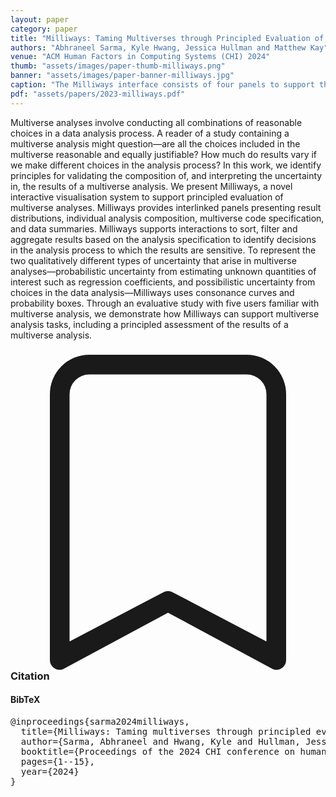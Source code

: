 ```yaml
---
layout: paper
category: paper
title: "Milliways: Taming Multiverses through Principled Evaluation of Data Analysis Paths"
authors: "Abhraneel Sarma, Kyle Hwang, Jessica Hullman and Matthew Kay"
venue: "ACM Human Factors in Computing Systems (CHI) 2024"
thumb: "assets/images/paper-thumb-milliways.png"
banner: "assets/images/paper-banner-milliways.jpg"
caption: "The Milliways interface consists of four panels to support the multiverse analysis tasks and a principled evaluation of the multiverse analysis. The outcome panel (A1) presents the results of the multiverse—for each universe in the multiverse, we show the outcome. The specification panel (A2) reveals the options for each parameter which the universe is composed of. The code panel (A3) presents the code that was used to construct the multiverse (here, the code was from the multiverse R library). The data panel (A4) shows the dataset used in the analysis. Other elements include the add button to add additional outcome variables (A5) , exclude button to remove options of a parameter (A6) , link button to link (aggregate) the outcomes across two or more options (A7) , slider for hierarchical sorting based on average effect (A8) and the zoom toggle (A9)."
pdf: "assets/papers/2023-milliways.pdf"
---
```


<!-- abstract -->

Multiverse analyses involve conducting all combinations of reasonable choices in a data analysis process. A reader of a study containing a multiverse analysis might question&mdash;are all the choices included in the multiverse reasonable and equally justifiable? How much do results vary if we make different choices in the analysis process? In this work, we identify principles for validating the composition of, and interpreting the uncertainty in, the results of a multiverse analysis. We present Milliways, a novel interactive visualisation system to support principled evaluation of multiverse analyses. Milliways provides interlinked panels presenting result distributions, individual analysis composition, multiverse code specification, and data summaries. Milliways supports interactions to sort, filter and aggregate results based on the analysis specification to identify decisions in the analysis process to which the results are sensitive. To represent the two qualitatively different types of uncertainty that arise in multiverse analyses—probabilistic uncertainty from estimating unknown quantities of interest such as regression coefficients, and possibilistic uncertainty from choices in the data analysis—Milliways uses consonance curves and probability boxes. Through an evaluative study with five users familiar with multiverse analysis, we demonstrate how Milliways can support multiverse analysis tasks, including a principled assessment of the results of a multiverse analysis.

<h3><svg xmlns="http://www.w3.org/2000/svg" fill="currentColor" class="bi bi-bookmark" viewBox="0 0 16 16">
  <path d="M2 2a2 2 0 0 1 2-2h8a2 2 0 0 1 2 2v13.5a.5.5 0 0 1-.777.416L8 13.101l-5.223 2.815A.5.5 0 0 1 2 15.5V2zm2-1a1 1 0 0 0-1 1v12.566l4.723-2.482a.5.5 0 0 1 .554 0L13 14.566V2a1 1 0 0 0-1-1H4z"/>
</svg> Citation</h3>
<div class="bibtex">
<!-- bibtex -->
<h4>BibTeX</h4>
<pre>
@inproceedings{sarma2024milliways,
  title={Milliways: Taming multiverses through principled evaluation of data analysis paths},
  author={Sarma, Abhraneel and Hwang, Kyle and Hullman, Jessica and Kay, Matthew},
  booktitle={Proceedings of the 2024 CHI conference on human factors in computing systems},
  pages={1--15},
  year={2024}
}
</pre>
</div>
